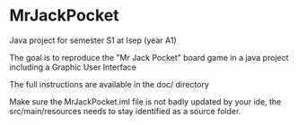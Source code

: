 # MrJackPocket

Java project for semester S1 at Isep (year A1)

The goal is to reproduce the "Mr Jack Pocket" board game in a java project including a Graphic User Interface

The full instructions are available in the doc/ directory

Make sure the MrJackPocket.iml file is not badly updated by your ide, the src/main/resources needs to stay identified as a source folder.